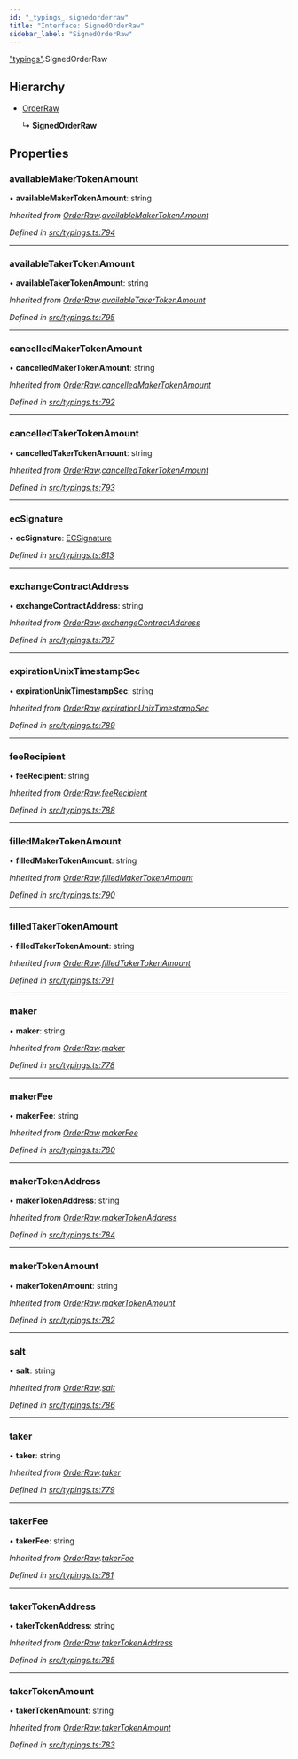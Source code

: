 ```yaml
---
id: "_typings_.signedorderraw"
title: "Interface: SignedOrderRaw"
sidebar_label: "SignedOrderRaw"
---
```


["typings"](../modules/_typings_.md).SignedOrderRaw

## Hierarchy

* [OrderRaw](_typings_.orderraw.md)

  ↳ **SignedOrderRaw**

## Properties

### availableMakerTokenAmount

•  **availableMakerTokenAmount**: string

*Inherited from [OrderRaw](_typings_.orderraw.md).[availableMakerTokenAmount](_typings_.orderraw.md#availablemakertokenamount)*

*Defined in [src/typings.ts:794](https://github.com/trustlines-protocol/clientlib/blob/4830efe/src/typings.ts#L794)*

___

### availableTakerTokenAmount

•  **availableTakerTokenAmount**: string

*Inherited from [OrderRaw](_typings_.orderraw.md).[availableTakerTokenAmount](_typings_.orderraw.md#availabletakertokenamount)*

*Defined in [src/typings.ts:795](https://github.com/trustlines-protocol/clientlib/blob/4830efe/src/typings.ts#L795)*

___

### cancelledMakerTokenAmount

•  **cancelledMakerTokenAmount**: string

*Inherited from [OrderRaw](_typings_.orderraw.md).[cancelledMakerTokenAmount](_typings_.orderraw.md#cancelledmakertokenamount)*

*Defined in [src/typings.ts:792](https://github.com/trustlines-protocol/clientlib/blob/4830efe/src/typings.ts#L792)*

___

### cancelledTakerTokenAmount

•  **cancelledTakerTokenAmount**: string

*Inherited from [OrderRaw](_typings_.orderraw.md).[cancelledTakerTokenAmount](_typings_.orderraw.md#cancelledtakertokenamount)*

*Defined in [src/typings.ts:793](https://github.com/trustlines-protocol/clientlib/blob/4830efe/src/typings.ts#L793)*

___

### ecSignature

•  **ecSignature**: [ECSignature](_typings_.ecsignature.md)

*Defined in [src/typings.ts:813](https://github.com/trustlines-protocol/clientlib/blob/4830efe/src/typings.ts#L813)*

___

### exchangeContractAddress

•  **exchangeContractAddress**: string

*Inherited from [OrderRaw](_typings_.orderraw.md).[exchangeContractAddress](_typings_.orderraw.md#exchangecontractaddress)*

*Defined in [src/typings.ts:787](https://github.com/trustlines-protocol/clientlib/blob/4830efe/src/typings.ts#L787)*

___

### expirationUnixTimestampSec

•  **expirationUnixTimestampSec**: string

*Inherited from [OrderRaw](_typings_.orderraw.md).[expirationUnixTimestampSec](_typings_.orderraw.md#expirationunixtimestampsec)*

*Defined in [src/typings.ts:789](https://github.com/trustlines-protocol/clientlib/blob/4830efe/src/typings.ts#L789)*

___

### feeRecipient

•  **feeRecipient**: string

*Inherited from [OrderRaw](_typings_.orderraw.md).[feeRecipient](_typings_.orderraw.md#feerecipient)*

*Defined in [src/typings.ts:788](https://github.com/trustlines-protocol/clientlib/blob/4830efe/src/typings.ts#L788)*

___

### filledMakerTokenAmount

•  **filledMakerTokenAmount**: string

*Inherited from [OrderRaw](_typings_.orderraw.md).[filledMakerTokenAmount](_typings_.orderraw.md#filledmakertokenamount)*

*Defined in [src/typings.ts:790](https://github.com/trustlines-protocol/clientlib/blob/4830efe/src/typings.ts#L790)*

___

### filledTakerTokenAmount

•  **filledTakerTokenAmount**: string

*Inherited from [OrderRaw](_typings_.orderraw.md).[filledTakerTokenAmount](_typings_.orderraw.md#filledtakertokenamount)*

*Defined in [src/typings.ts:791](https://github.com/trustlines-protocol/clientlib/blob/4830efe/src/typings.ts#L791)*

___

### maker

•  **maker**: string

*Inherited from [OrderRaw](_typings_.orderraw.md).[maker](_typings_.orderraw.md#maker)*

*Defined in [src/typings.ts:778](https://github.com/trustlines-protocol/clientlib/blob/4830efe/src/typings.ts#L778)*

___

### makerFee

•  **makerFee**: string

*Inherited from [OrderRaw](_typings_.orderraw.md).[makerFee](_typings_.orderraw.md#makerfee)*

*Defined in [src/typings.ts:780](https://github.com/trustlines-protocol/clientlib/blob/4830efe/src/typings.ts#L780)*

___

### makerTokenAddress

•  **makerTokenAddress**: string

*Inherited from [OrderRaw](_typings_.orderraw.md).[makerTokenAddress](_typings_.orderraw.md#makertokenaddress)*

*Defined in [src/typings.ts:784](https://github.com/trustlines-protocol/clientlib/blob/4830efe/src/typings.ts#L784)*

___

### makerTokenAmount

•  **makerTokenAmount**: string

*Inherited from [OrderRaw](_typings_.orderraw.md).[makerTokenAmount](_typings_.orderraw.md#makertokenamount)*

*Defined in [src/typings.ts:782](https://github.com/trustlines-protocol/clientlib/blob/4830efe/src/typings.ts#L782)*

___

### salt

•  **salt**: string

*Inherited from [OrderRaw](_typings_.orderraw.md).[salt](_typings_.orderraw.md#salt)*

*Defined in [src/typings.ts:786](https://github.com/trustlines-protocol/clientlib/blob/4830efe/src/typings.ts#L786)*

___

### taker

•  **taker**: string

*Inherited from [OrderRaw](_typings_.orderraw.md).[taker](_typings_.orderraw.md#taker)*

*Defined in [src/typings.ts:779](https://github.com/trustlines-protocol/clientlib/blob/4830efe/src/typings.ts#L779)*

___

### takerFee

•  **takerFee**: string

*Inherited from [OrderRaw](_typings_.orderraw.md).[takerFee](_typings_.orderraw.md#takerfee)*

*Defined in [src/typings.ts:781](https://github.com/trustlines-protocol/clientlib/blob/4830efe/src/typings.ts#L781)*

___

### takerTokenAddress

•  **takerTokenAddress**: string

*Inherited from [OrderRaw](_typings_.orderraw.md).[takerTokenAddress](_typings_.orderraw.md#takertokenaddress)*

*Defined in [src/typings.ts:785](https://github.com/trustlines-protocol/clientlib/blob/4830efe/src/typings.ts#L785)*

___

### takerTokenAmount

•  **takerTokenAmount**: string

*Inherited from [OrderRaw](_typings_.orderraw.md).[takerTokenAmount](_typings_.orderraw.md#takertokenamount)*

*Defined in [src/typings.ts:783](https://github.com/trustlines-protocol/clientlib/blob/4830efe/src/typings.ts#L783)*
